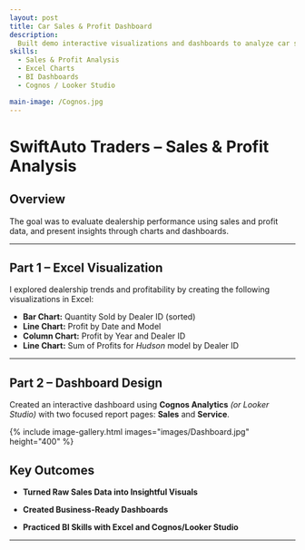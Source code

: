 ```yaml
---
layout: post
title: Car Sales & Profit Dashboard
description: 
  Built demo interactive visualizations and dashboards to analyze car sales and profit trends across dealerships. Focused on transforming raw sales data into actionable business insights using Excel and BI tools.
skills: 
  - Sales & Profit Analysis
  - Excel Charts
  - BI Dashboards  
  - Cognos / Looker Studio 

main-image: /Cognos.jpg
---
```


# SwiftAuto Traders – Sales & Profit Analysis

## Overview
 The goal was to evaluate dealership performance using sales and profit data, and present insights through charts and dashboards.

---

## Part 1 – Excel Visualization

I explored dealership trends and profitability by creating the following visualizations in Excel:

- **Bar Chart:** Quantity Sold by Dealer ID (sorted)
- **Line Chart:** Profit by Date and Model
- **Column Chart:** Profit by Year and Dealer ID
- **Line Chart:** Sum of Profits for *Hudson* model by Dealer ID


---

## Part 2 – Dashboard Design

Created an interactive dashboard using **Cognos Analytics** *(or Looker Studio)* with two focused report pages: **Sales** and **Service**.

{% include image-gallery.html images="images/Dashboard.jpg" height="400" %}

## Key Outcomes

- **Turned Raw Sales Data into Insightful Visuals**  

- **Created Business-Ready Dashboards**  

- **Practiced BI Skills with Excel and Cognos/Looker Studio**  

---

